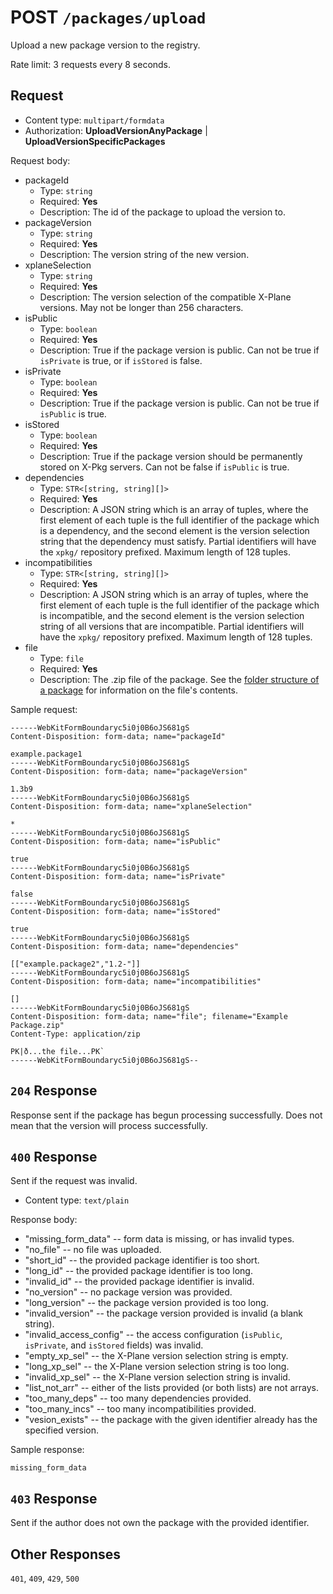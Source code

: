 # POST `/packages/upload`

Upload a new package version to the registry.

Rate limit: 3 requests every 8 seconds.

## Request

- Content type: `multipart/formdata`
- Authorization: **UploadVersionAnyPackage** | **UploadVersionSpecificPackages**

Request body:

- packageId
  - Type: `string`
  - Required: **Yes**
  - Description: The id of the package to upload the version to.
- packageVersion
  - Type: `string`
  - Required: **Yes**
  - Description: The version string of the new version.
- xplaneSelection
  - Type: `string`
  - Required: **Yes**
  - Description: The version selection of the compatible X-Plane versions. May not be longer than 256 characters.
- isPublic
  - Type: `boolean`
  - Required: **Yes**
  - Description: True if the package version is public. Can not be true if `isPrivate` is true, or if `isStored` is false.
- isPrivate
  - Type: `boolean`
  - Required: **Yes**
  - Description: True if the package version is public. Can not be true if `isPublic` is true.
- isStored
  - Type: `boolean`
  - Required: **Yes**
  - Description: True if the package version should be permanently stored on X-Pkg servers. Can not be false if `isPublic` is true.
- dependencies
  - Type: `STR<[string, string][]>`
  - Required: **Yes**
  - Description: A JSON string which is an array of tuples, where the first element of each tuple is the full identifier of the package which is a dependency, and the second element is the version selection string that the dependency must satisfy. Partial identifiers will have the `xpkg/` repository prefixed. Maximum length of 128 tuples.
- incompatibilities
  - Type: `STR<[string, string][]>`
  - Required: **Yes**
  - Description: A JSON string which is an array of tuples, where the first element of each tuple is the full identifier of the package which is incompatible, and the second element is the version selection string of all versions that are incompatible. Partial identifiers will have the `xpkg/` repository prefixed. Maximum length of 128 tuples.
- file
  - Type: `file`
  - Required: **Yes**
  - Description: The .zip file of the package. See the [folder structure of a package](/package-developers/packaging.md) for information on the file's contents.

Sample request:

```formdata
------WebKitFormBoundaryc5i0j0B6oJS681gS
Content-Disposition: form-data; name="packageId"

example.package1
------WebKitFormBoundaryc5i0j0B6oJS681gS
Content-Disposition: form-data; name="packageVersion"

1.3b9
------WebKitFormBoundaryc5i0j0B6oJS681gS
Content-Disposition: form-data; name="xplaneSelection"

*
------WebKitFormBoundaryc5i0j0B6oJS681gS
Content-Disposition: form-data; name="isPublic"

true
------WebKitFormBoundaryc5i0j0B6oJS681gS
Content-Disposition: form-data; name="isPrivate"

false
------WebKitFormBoundaryc5i0j0B6oJS681gS
Content-Disposition: form-data; name="isStored"

true
------WebKitFormBoundaryc5i0j0B6oJS681gS
Content-Disposition: form-data; name="dependencies"

[["example.package2","1.2-"]]
------WebKitFormBoundaryc5i0j0B6oJS681gS
Content-Disposition: form-data; name="incompatibilities"

[]
------WebKitFormBoundaryc5i0j0B6oJS681gS
Content-Disposition: form-data; name="file"; filename="Example Package.zip"
Content-Type: application/zip

PK|ð...the file...PK`
------WebKitFormBoundaryc5i0j0B6oJS681gS--
```

## `204` Response

Response sent if the package has begun processing successfully. Does not mean that the version will process successfully.

## `400` Response

Sent if the request was invalid.

- Content type: `text/plain`

Response body:

- "missing_form_data" -- form data is missing, or has invalid types.
- "no_file" -- no file was uploaded.
- "short_id" -- the provided package identifier is too short.
- "long_id" -- the provided package identifier is too long.
- "invalid_id" -- the provided package identifier is invalid.
- "no_version" -- no package version was provided.
- "long_version" -- the package version provided is too long.
- "invalid_version" -- the package version provided is invalid (a blank string).
- "invalid_access_config" -- the access configuration (`isPublic`, `isPrivate`, and `isStored` fields) was invalid.
- "empty_xp_sel" -- the X-Plane version selection string is empty.
- "long_xp_sel" -- the X-Plane version selection string is too long.
- "invalid_xp_sel" -- the X-Plane version selection string is invalid.
- "list_not_arr" -- either of the lists provided (or both lists) are not arrays.
- "too_many_deps" -- too many dependencies provided.
- "too_many_incs" -- too many incompatibilities provided.
- "vesion_exists" -- the package with the given identifier already has the specified version.

Sample response:

```text
missing_form_data
```

## `403` Response

Sent if the author does not own the package with the provided identifier.

## Other Responses

`401`, `409`, `429`, `500`